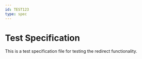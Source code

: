 ```yaml
---
id: TEST123
type: spec
---
```


# Test Specification

This is a test specification file for testing the redirect functionality.

